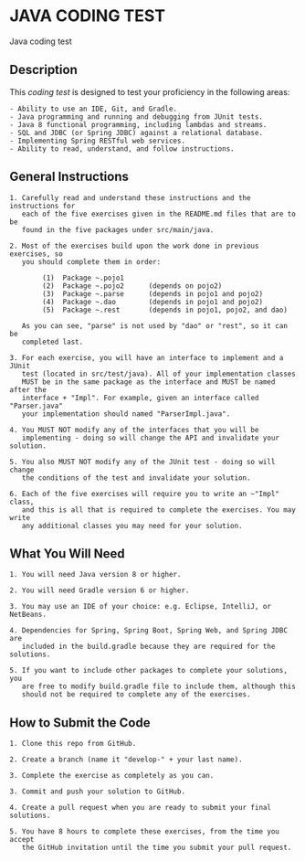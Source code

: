 # JAVA CODING TEST
Java coding test
## Description
This *coding test* is designed to test your proficiency in the following areas:

	- Ability to use an IDE, Git, and Gradle.
	- Java programming and running and debugging from JUnit tests.
	- Java 8 functional programming, including lambdas and streams.
	- SQL and JDBC (or Spring JDBC) against a relational database.
	- Implementing Spring RESTful web services.
	- Ability to read, understand, and follow instructions.
	
## General Instructions

	1. Carefully read and understand these instructions and the instructions for
	   each of the five exercises given in the README.md files that are to be
	   found in the five packages under src/main/java.
	   
	2. Most of the exercises build upon the work done in previous exercises, so
	   you should complete them in order:
	   
	   		(1)  Package ~.pojo1
			(2)  Package ~.pojo2      (depends on pojo2)
			(3)  Package ~.parse      (depends in pojo1 and pojo2)
			(4)  Package ~.dao        (depends in pojo1 and pojo2)
			(5)  Package ~.rest       (depends in pojo1, pojo2, and dao)
			
	   As you can see, "parse" is not used by "dao" or "rest", so it can be
	   completed last.
			
	3. For each exercise, you will have an interface to implement and a JUnit
	   test (located in src/test/java). All of your implementation classes
	   MUST be in the same package as the interface and MUST be named after the
	   interface + "Impl". For example, given an interface called "Parser.java"
	   your implementation should named "ParserImpl.java".
	   
	4. You MUST NOT modify any of the interfaces that you will be
	   implementing - doing so will change the API and invalidate your solution.
	   
	5. You also MUST NOT modify any of the JUnit test - doing so will change
	   the conditions of the test and invalidate your solution.
	   
	6. Each of the five exercises will require you to write an ~"Impl" class,
       and this is all that is required to complete the exercises. You may write
       any additional classes you may need for your solution.
	   
## What You Will Need
	
	1. You will need Java version 8 or higher.
	
	2. You will need Gradle version 6 or higher.
	
	3. You may use an IDE of your choice: e.g. Eclipse, IntelliJ, or NetBeans.
	
	4. Dependencies for Spring, Spring Boot, Spring Web, and Spring JDBC are
	   included in the build.gradle because they are required for the solutions.
	   
	5. If you want to include other packages to complete your solutions, you
	   are free to modify build.gradle file to include them, although this
	   should not be required to complete any of the exercises.

## How to Submit the Code

	1. Clone this repo from GitHub.
	
	2. Create a branch (name it "develop-" + your last name).
	
	3. Complete the exercise as completely as you can.
	
	3. Commit and push your solution to GitHub.
	
	4. Create a pull request when you are ready to submit your final solutions.
	
	5. You have 8 hours to complete these exercises, from the time you accept
       the GitHub invitation until the time you submit your pull request.
